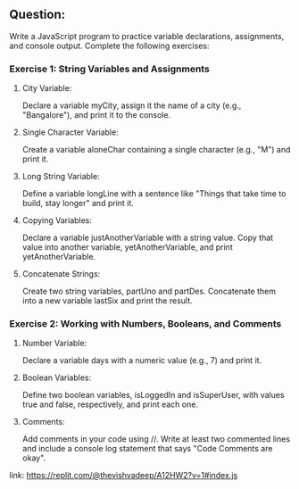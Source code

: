 ## Question:
Write a JavaScript program to practice variable declarations, assignments, and console output. Complete the following exercises:

### Exercise 1: String Variables and Assignments
1. City Variable:

      Declare a variable myCity, assign it the name of a city (e.g., "Bangalore"), and print it to the console.

2. Single Character Variable:

      Create a variable aloneChar containing a single character (e.g., "M") and print it.

3. Long String Variable:

      Define a variable longLine with a sentence like "Things that take time to build, stay longer" and print it.
   
4. Copying Variables:

     Declare a variable justAnotherVariable with a string value. Copy that value into another variable, yetAnotherVariable, and print yetAnotherVariable.

5. Concatenate Strings:

      Create two string variables, partUno and partDes. Concatenate them into a new variable lastSix and print the result.

### Exercise 2: Working with Numbers, Booleans, and Comments
1. Number Variable:

      Declare a variable days with a numeric value (e.g., 7) and print it.

2. Boolean Variables:

      Define two boolean variables, isLoggedIn and isSuperUser, with values true and false, respectively, and print each one.

3. Comments:

      Add comments in your code using //. Write at least two commented lines and include a console log statement that says "Code Comments are okay".

link: https://replit.com/@thevishvadeep/A12HW2?v=1#index.js
